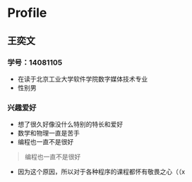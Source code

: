 # Profile
## 王奕文
### 学号：14081105
* 在读于北京工业大学软件学院数字媒体技术专业
* 性别男

### 兴趣爱好
* 想了很久好像没什么特别的特长和爱好
* 数学和物理一直是苦手
* 编程也一直不是很好
> 编程也一直不是很好
* 因为这个原因，所以对于各种程序的课程都怀有敬畏之心（（x
